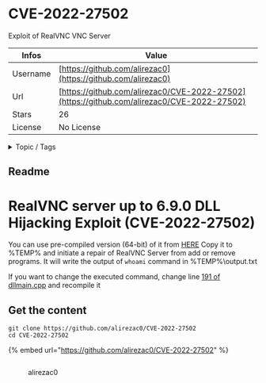 # CVE-2022-27502

Exploit of RealVNC VNC Server

| Infos    | Value                                                              |
| -------- | -------------------------------------------------------------------|
| Username | [https://github.com/alirezac0](https://github.com/alirezac0) |
| Url      | [https://github.com/alirezac0/CVE-2022-27502](https://github.com/alirezac0/CVE-2022-27502)                                               |
| Stars    | 26                                                          |
| License  | No License                                                        |

<details>

<summary>Topic / Tags</summary>

* cve-2022-27502* dll-hijacking* privilege-escalation* windows

</details>

## Readme

# RealVNC server up to 6.9.0 DLL Hijacking Exploit (CVE-2022-27502)


You can use pre-compiled version (64-bit) of it from [HERE](https://github.com/alirezac0/CVE-2022-27502/blob/main/x64/Release/adsldpc.dll)
Copy it to %TEMP% and initiate a repair of RealVNC Server from add or remove programs.
It will write the output of `whoami` command in %TEMP%\output.txt

If you want to change the executed command, change line [191 of dllmain.cpp](https://github.com/alirezac0/CVE-2022-27502/blob/main/adsldpc/dllmain.cpp#L191) and recompile it



## Get the content

```
git clone https://github.com/alirezac0/CVE-2022-27502
cd CVE-2022-27502
```

{% embed url="https://github.com/alirezac0/CVE-2022-27502" %}

<figure><img src="https://avatars.githubusercontent.com/u/32331449?v=4" alt=""><figcaption><p>alirezac0</p></figcaption></figure>

